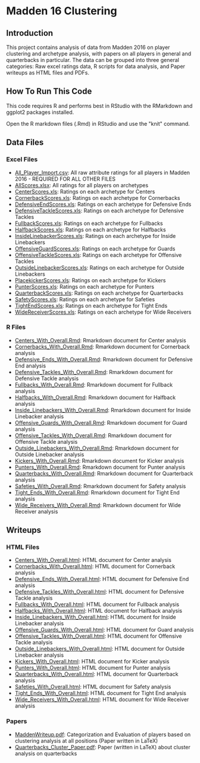 # Madden 16 Clustering

## Introduction

This project contains analysis of data from Madden 2016 on player clustering and archetype analysis, with papers on all players in general and quarterbacks in particular.
The data can be grouped into three general categories: Raw excel ratings data, R scripts for data analysis, and Paper writeups as HTML files and PDFs.


## How To Run This Code

This code requires R and performs best in RStudio with the RMarkdown and ggplot2 packages installed. 

Open the R markdown files (.Rmd) in RStudio and use the "knit" command.

## Data Files

### Excel Files

* [All_Player_Import.csv](All_Player_Import.csv): All raw attribute ratings for all players in Madden 2016 - REQUIRED FOR ALL OTHER FILES
* [AllScores.xlsx](AllScores.xlsx): All ratings for all players on archetypes
* [CenterScores.xls](CenterScores.xls): Ratings on each archetype for Centers
* [CornerbackScores.xls](CornerbackScores.xls): Ratings on each archetype for Cornerbacks
* [DefensiveEndScores.xls](DefensiveEndScores.xls): Ratings on each archetype for Defensive Ends
* [DefensiveTackleScores.xls](DefensiveTackleScores.xls): Ratings on each archetype for Defensive Tackles
* [FullbackScores.xls](FullbackScores.xls): Ratings on each archetype for Fullbacks
* [HalfbackScores.xls](HalfbackScores.xls): Ratings on each archetype for Halfbacks
* [InsideLinebackerScores.xls](InsideLinebackerScores.xls): Ratings on each archetype for Inside Linebackers
* [OffensiveGuardScores.xls](OffensiveGuardScores.xls): Ratings on each archetype for Guards
* [OffensiveTackleScores.xls](OffensiveTackleScores.xls): Ratings on each archetype for Offensive Tackles
* [OutsideLinebackerScores.xls](OutsideLinebackerScores.xls): Ratings on each archetype for Outside Linebackers
* [PlacekickerScores.xls](PlacekickerScores.xls): Ratings on each archetype for Kickers
* [PunterScores.xls](PunterScores.xls): Ratings on each archetype for Punters
* [QuarterbackScores.xls](QuarterbackScores.xls): Ratings on each archetype for Quarterbacks
* [SafetyScores.xls](SafetyScores.xls): Ratings on each archetype for Safeties
* [TightEndScores.xls](TightEndScores.xls): Ratings on each archetype for Tight Ends
* [WideReceiverScores.xls](WideReceiverScores.xls): Ratings on each archetype for Wide Receivers

### R Files

* [Centers_With_Overall.Rmd](Centers_With_Overall.Rmd): Rmarkdown document for Center analysis
* [Cornerbacks_With_Overall.Rmd](Cornerbacks_With_Overall.Rmd): Rmarkdown document for Cornerback analysis
* [Defensive_Ends_With_Overall.Rmd](Defensive_Ends_With_Overall.Rmd): Rmarkdown document for Defensive End analysis
* [Defensive_Tackles_With_Overall.Rmd](Defensive_Tackles_With_Overall.Rmd): Rmarkdown document for Defensive Tackle analysis
* [Fullbacks_With_Overall.Rmd](Fullbacks_With_Overall.Rmd): Rmarkdown document for Fullback analysis
* [Halfbacks_With_Overall.Rmd](Halfbacks_With_Overall.Rmd): Rmarkdown document for Halfback analysis
* [Inside_Linebackers_With_Overall.Rmd](Inside_Linebackers_With_Overall.Rmd): Rmarkdown document for Inside Linebacker analysis
* [Offensive_Guards_With_Overall.Rmd](Offensive_Guards_With_Overall.Rmd): Rmarkdown document for Guard analysis
* [Offensive_Tackles_With_Overall.Rmd](Offensive_Tackles_With_Overall.Rmd): Rmarkdown document for Offensive Tackle analysis
* [Outside_Linebackers_With_Overall.Rmd](Outside_Linebackers_With_Overall.Rmd): Rmarkdown document for Outside Linebacker analysis
* [Kickers_With_Overall.Rmd](Kickers_With_Overall.Rmd): Rmarkdown document for Kicker analysis
* [Punters_With_Overall.Rmd](Punters_With_Overall.Rmd): Rmarkdown document for Punter analysis
* [Quarterbacks_With_Overall.Rmd](Quarterbacks_With_Overall.Rmd): Rmarkdown document for Quarterback analysis
* [Safeties_With_Overall.Rmd](Safeties_With_Overall.Rmd): Rmarkdown document for Safety analysis
* [Tight_Ends_With_Overall.Rmd](Tight_Ends_With_Overall.Rmd): Rmarkdown document for Tight End analysis
* [Wide_Receivers_With_Overall.Rmd](Wide_Receivers_With_Overall.Rmd): Rmarkdown document for Wide Receiver analysis


## Writeups

### HTML Files

* [Centers_With_Overall.html](Centers_With_Overall.html): HTML document for Center analysis
* [Cornerbacks_With_Overall.html](Cornerbacks_With_Overall.html): HTML document for Cornerback analysis
* [Defensive_Ends_With_Overall.html](Defensive_Ends_With_Overall.html): HTML document for Defensive End analysis
* [Defensive_Tackles_With_Overall.html](Defensive_Tackles_With_Overall.html): HTML document for Defensive Tackle analysis
* [Fullbacks_With_Overall.html](Fullbacks_With_Overall.html): HTML document for Fullback analysis
* [Halfbacks_With_Overall.html](Halfbacks_With_Overall.html): HTML document for Halfback analysis
* [Inside_Linebackers_With_Overall.html](Inside_Linebackers_With_Overall.html): HTML document for Inside Linebacker analysis
* [Offensive_Guards_With_Overall.html](Offensive_Guards_With_Overall.html): HTML document for Guard analysis
* [Offensive_Tackles_With_Overall.html](Offensive_Tackles_With_Overall.html): HTML document for Offensive Tackle analysis
* [Outside_Linebackers_With_Overall.html](Outside_Linebackers_With_Overall.html): HTML document for Outside Linebacker analysis
* [Kickers_With_Overall.html](Kickers_With_Overall.html): HTML document for Kicker analysis
* [Punters_With_Overall.html](Punters_With_Overall.html): HTML document for Punter analysis
* [Quarterbacks_With_Overall.html](Quarterbacks_With_Overall.html): HTML document for Quarterback analysis
* [Safeties_With_Overall.html](Safeties_With_Overall.html): HTML document for Safety analysis
* [Tight_Ends_With_Overall.html](Tight_Ends_With_Overall.html): HTML document for Tight End analysis
* [Wide_Receivers_With_Overall.html](Wide_Receivers_With_Overall.html): HTML document for Wide Receiver analysis

### Papers

* [MaddenWriteup.pdf](MaddenWriteup.pdf): Categorization and Evaluation of players based on clustering analysis at all positions (Paper written in LaTeX)
* [Quarterbacks_Cluster_Paper.pdf](Quarterbacks_Cluster_Paper.pdf): Paper (written in LaTeX) about cluster analysis on quarterbacks
